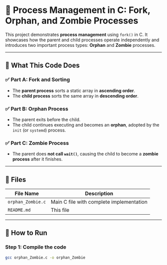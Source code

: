 # 🧠 Process Management in C: Fork, Orphan, and Zombie Processes

This project demonstrates **process management** using `fork()` in C. It showcases how the parent and child processes operate independently and introduces two important process types: **Orphan** and **Zombie** processes.

---

## 🔧 What This Code Does

### ✅ Part A: Fork and Sorting
- The **parent process** sorts a static array in **ascending order**.
- The **child process** sorts the same array in **descending order**.

### ✅ Part B: Orphan Process
- The parent exits before the child.
- The child continues executing and becomes an **orphan**, adopted by the `init` (or `systemd`) process.

### ✅ Part C: Zombie Process
- The parent does **not call `wait()`**, causing the child to become a **zombie process** after it finishes.

---

## 📂 Files

| File Name       | Description                            |
|----------------|----------------------------------------|
| `orphan_Zombie.c` | Main C file with complete implementation |
| `README.md`     | This file                              |

---

## 🧪 How to Run

### Step 1: Compile the code
```bash
gcc orphan_Zombie.c -o orphan_Zombie
